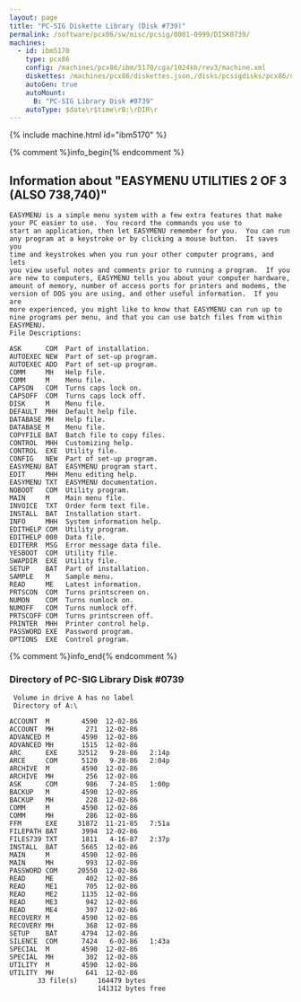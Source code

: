 ```yaml
---
layout: page
title: "PC-SIG Diskette Library (Disk #739)"
permalink: /software/pcx86/sw/misc/pcsig/0001-0999/DISK0739/
machines:
  - id: ibm5170
    type: pcx86
    config: /machines/pcx86/ibm/5170/cga/1024kb/rev3/machine.xml
    diskettes: /machines/pcx86/diskettes.json,/disks/pcsigdisks/pcx86/diskettes.json
    autoGen: true
    autoMount:
      B: "PC-SIG Library Disk #0739"
    autoType: $date\r$time\rB:\rDIR\r
---
```


{% include machine.html id="ibm5170" %}

{% comment %}info_begin{% endcomment %}

## Information about "EASYMENU UTILITIES 2 OF 3 (ALSO 738,740)"

    EASYMENU is a simple menu system with a few extra features that make
    your PC easier to use.  You record the commands you use to
    start an application, then let EASYMENU remember for you.  You can run
    any program at a keystroke or by clicking a mouse button.  It saves you
    time and keystrokes when you run your other computer programs, and lets
    you view useful notes and comments prior to running a program.  If you
    are new to computers, EASYMENU tells you about your computer hardware,
    amount of memory, number of access ports for printers and modems, the
    version of DOS you are using, and other useful information.  If you are
    more experienced, you might like to know that EASYMENU can run up to
    nine programs per menu, and that you can use batch files from within
    EASYMENU.
    File Descriptions:
    
    ASK      COM  Part of installation.
    AUTOEXEC NEW  Part of set-up program.
    AUTOEXEC ADD  Part of set-up program.
    COMM     MH   Help file.
    COMM     M    Menu file.
    CAPSON   COM  Turns caps lock on.
    CAPSOFF  COM  Turns caps lock off.
    DISK     M    Menu file.
    DEFAULT  MHH  Default help file.
    DATABASE MH   Help file.
    DATABASE M    Menu file.
    COPYFILE BAT  Batch file to copy files.
    CONTROL  MHH  Customizing help.
    CONTROL  EXE  Utility file.
    CONFIG   NEW  Part of set-up program.
    EASYMENU BAT  EASYMENU program start.
    EDIT     MHH  Menu editing help.
    EASYMENU TXT  EASYMENU documentation.
    NOBOOT   COM  Utility program.
    MAIN     M    Main menu file.
    INVOICE  TXT  Order form text file.
    INSTALL  BAT  Installation start.
    INFO     MHH  System information help.
    EDITHELP COM  Utility program.
    EDITHELP 000  Data file.
    EDITERR  MSG  Error message data file.
    YESBOOT  COM  Utility file.
    SWAPDIR  EXE  Utility file.
    SETUP    BAT  Part of installation.
    SAMPLE   M    Sample menu.
    READ     ME   Latest information.
    PRTSCON  COM  Turns printscreen on.
    NUMON    COM  Turns numlock on.
    NUMOFF   COM  Turns numlock off.
    PRTSCOFF COM  Turns printscreen off.
    PRINTER  MHH  Printer control help.
    PASSWORD EXE  Password program.
    OPTIONS  EXE  Control program.
{% comment %}info_end{% endcomment %}


### Directory of PC-SIG Library Disk #0739

     Volume in drive A has no label
     Directory of A:\

    ACCOUNT  M        4590  12-02-86
    ACCOUNT  MH        271  12-02-86
    ADVANCED M        4590  12-02-86
    ADVANCED MH       1515  12-02-86
    ARC      EXE     32512   9-28-86   2:14p
    ARCE     COM      5120   9-28-86   2:04p
    ARCHIVE  M        4590  12-02-86
    ARCHIVE  MH        256  12-02-86
    ASK      COM       986   7-24-85   1:00p
    BACKUP   M        4590  12-02-86
    BACKUP   MH        228  12-02-86
    COMM     M        4590  12-02-86
    COMM     MH        286  12-02-86
    FFM      EXE     31872  11-21-85   7:51a
    FILEPATH BAT      3994  12-02-86
    FILES739 TXT      1811   4-16-87   2:37p
    INSTALL  BAT      5665  12-02-86
    MAIN     M        4590  12-02-86
    MAIN     MH        993  12-02-86
    PASSWORD COM     20550  12-02-86
    READ     ME        402  12-02-86
    READ     ME1       705  12-02-86
    READ     ME2      1135  12-02-86
    READ     ME3       942  12-02-86
    READ     ME4       397  12-02-86
    RECOVERY M        4590  12-02-86
    RECOVERY MH        368  12-02-86
    SETUP    BAT      4794  12-02-86
    SILENCE  COM      7424   6-02-86   1:43a
    SPECIAL  M        4590  12-02-86
    SPECIAL  MH        302  12-02-86
    UTILITY  M        4590  12-02-86
    UTILITY  MH        641  12-02-86
           33 file(s)     164479 bytes
                          141312 bytes free
